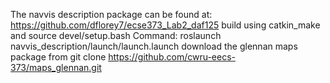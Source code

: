 The navvis description package can be found at: https://github.com/dflorey7/ecse373_Lab2_daf125
build using catkin_make and source devel/setup.bash
Command: roslaunch navvis_description/launch/launch.launch
download the glennan maps package from git clone https://github.com/cwru-eecs-373/maps_glennan.git
